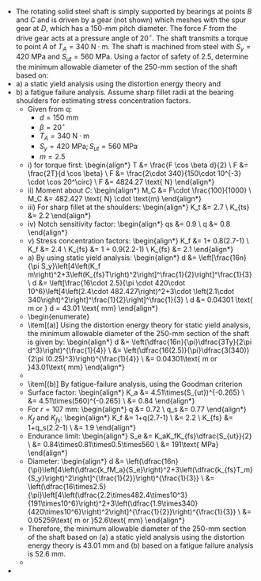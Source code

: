 - The rotating solid steel shaft is simply supported by bearings at points $B$ and $C$ and is driven by a gear (not shown) which meshes with the spur gear at $D$, which has a $150$-mm pitch diameter. The force $F$ from the drive gear acts at a pressure angle of $20^\circ$. The shaft transmits a torque to point $A$ of $T_A = 340 \text{ N} \cdot \text{m}$. The shaft is machined from steel with $S_y = 420 \text{ MPa}$ and $S_{ut} = 560 \text{ MPa}$. Using a factor of safety of $2.5$, determine the minimum allowable diameter of the $250$-mm section of the shaft based on:
- a) a static yield analysis using the distortion energy theory and
- b) a fatigue failure analysis. Assume sharp fillet radii at the bearing shoulders for estimating stress concentration factors.
	- Given from q:
		- $d = 150 \text{ mm}$
		- $\beta = 20^\circ$
		- $T_A = 340 \text{ N} \cdot \text{m}$
		- $S_y = 420 \text{ MPa}; S_{ut} = 560 \text{ MPa}$
		- $m=2.5$
	- i) for torque first:
	  \begin{align*}
	  T &= \frac{F \cos \beta d}{2} \\
	  F &= \frac{2T}{d \cos \beta} \\
	  F &= \frac{2\cdot 340}{150\cdot 10^{-3} \cdot \cos 20^\circ} \\
	  F &= 4824.27 \text{ N}
	  \end{align*}
	- ii) Moment about $C$:
	  \begin{align*}
	  M_C &= F\cdot \frac{100}{1000} \\
	  M_C &= 482.427 \text{ N} \cdot \text{m}
	  \end{align*}
	- iii) For sharp fillet at the shoulders:
	  \begin{align*}
	  K_t &= 2.7 \\
	  K_{ts} &= 2.2
	  \end{align*}
	- iv) Notch sensitivity factor:
	  \begin{align*}
	  qs &= 0.9 \\
	  q &= 0.8
	  \end{align*}
	- v) Stress concentration factors:
	  \begin{align*}
	  K_f &= 1+ 0.8(2.7-1) \\
	  K_f &= 2.4 \\
	  K_{fs} &= 1 + 0.9(2.2-1) \\
	  K_{fs} &= 2.1
	  \end{align*}
	- a) By using static yield analysis:
	  \begin{align*}
	  d &= \left[\frac{16n}{\pi S_y}\left[4\left(K_f m\right)^2+3\left(K_{fs}T\right)^2\right]^\frac{1}{2}\right]^\frac{1}{3} \\
	  d &= \left[\frac{16\cdot 2.5}{\pi \cdot 420\cdot 10^6}\left[4\left(2.4\cdot 482.427\right)^2+3\cdot \left(2.1\cdot 340\right)^2\right]^\frac{1}{2}\right]^\frac{1}{3} \\
	  d &= 0.04301 \text{ m or } d = 43.01 \text{ mm}
	  \end{align*}
	- \begin{enumerate}
	- \item[(a)] Using the distortion energy theory for static yield analysis, the minimum allowable diameter of the 250-mm section of the shaft is given by:
	  \begin{align*}
	  d &= \left(\dfrac{16n}{\pi}\dfrac{3Ty}{2\pi d^3}\right)^{\frac{1}{4}} \\
	  &= \left(\dfrac{16(2.5)}{\pi}\dfrac{3(340)}{2\pi (0.25)^3}\right)^{\frac{1}{4}} \\
	  &= 0.04301\text{ m or }43.01\text{ mm}
	  \end{align*}
	-
	- \item[(b)] By fatigue-failure analysis, using the Goodman criterion
	- Surface factor:
	   \begin{align*}
	     K_a &= 4.51\times(S_{ut})^{-0.265} \\
	     &= 4.51\times(560)^{-0.265} \\
	     &= 0.84
	   \end{align*}
	- For $r=107$ mm:
	   \begin{align*}
	     q &= 0.72 \\
	     q_s &= 0.77
	   \end{align*}
	- $K_f$ and $K_{fs}$:
	   \begin{align*}
	     K_f &= 1+q(2.7-1) \\
	     &= 2.2 \\
	     K_{fs} &= 1+q_s(2.2-1) \\
	     &= 1.9
	   \end{align*}
	- Endurance limit:
	   \begin{align*}
	     S_e &= K_aK_fK_{fs}\dfrac{S_{ut}}{2} \\
	     &= 0.84\times0.81\times0.5\times560 \\
	     &= 191\text{ MPa}
	   \end{align*}
	- Diameter:
	   \begin{align*}
	     d &= \left(\dfrac{16n}{\pi}\left[4\left(\dfrac{k_fM_a}{S_e}\right)^2+3\left(\dfrac{k_{fs}T_m}{S_y}\right)^2\right]^{\frac{1}{2}}\right)^{\frac{1}{3}} \\
	     &= \left(\dfrac{16\times2.5}{\pi}\left[4\left(\dfrac{2.2\times482.4\times10^3}{191\times10^6}\right)^2+3\left(\dfrac{1.9\times340}{420\times10^6}\right)^2\right]^{\frac{1}{2}}\right)^{\frac{1}{3}} \\
	     &= 0.05259\text{ m or }52.6\text{ mm}
	   \end{align*}
	- Therefore, the minimum allowable diameter of the 250-mm section of the shaft based on (a) a static yield analysis using the distortion energy theory is 43.01 mm and (b) based on a fatigue failure analysis is 52.6 mm.
	-
-